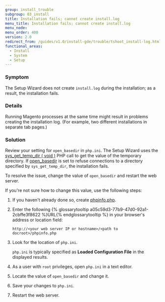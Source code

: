 ```yaml
---
group: install_trouble
subgroup: 03_install
title: Installation fails; cannot create install.log
menu_title: Installation fails; cannot create install.log
menu_node:
menu_order: 400
version: 2.0
redirect_from: /guides/v1.0/install-gde/trouble/tshoot_install-log.html
functional_areas:
  - Install
  - System
  - Setup
---
```


### Symptom

The Setup Wizard does not create `install.log` during the installation; as a result, the installation fails.

### Details

Running Magento processes at the same time might result in problems creating the installation log. (For example, two different installations in separate tab pages.)

### Solution

Review your setting for `open_basedir` in `php.ini`. The Setup Wizard uses the <a href="http://php.net/manual/en/function.sys-get-temp-dir.php" target="_blank">sys_get_temp_dir ( void )</a> PHP call to get the value of the temporary directory. If <a href="http://php.net/manual/en/ini.core.php#ini.open-basedir" target="_blank">open_basedir</a> is set to refuse connections to a directory specified by `sys_get_temp_dir`, the installation fails.

To resolve the issue, change the value of `open_basedir` and restart the web server.

If you're not sure how to change this value, use the following steps:

1.	If you haven't already done so, create <a href="{{ page.baseurl }}/install-gde/prereq/optional.html#install-optional-phpinfo">phpinfo.php</a>.
2.	Enter the following {% glossarytooltip a05c59d3-77b9-47d0-92a1-2cbffe3f8622 %}URL{% endglossarytooltip %} in your browser's address or location field:

	<code>http://&lt;your web server IP or hostname>/&lt;path to docroot>/phpinfo.php</code>

3.	Look for the location of `php.ini`.

	`php.ini` is typically specified as **Loaded Configuration File** in the displayed results.

4.	As a user with <code>root</code> privileges, open `php.ini` in a text editor.
5.	Locate the value of `open_basedir` and change it.
6.	Save your changes to `php.ini`.
7.	Restart the web server.

